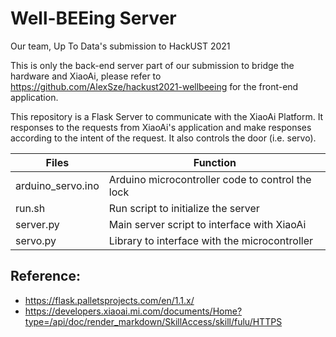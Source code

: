 # Well-BEEing Server

Our team, Up To Data's submission to HackUST 2021

This is only the back-end server part of our submission to bridge the hardware and XiaoAi, please refer to https://github.com/AlexSze/hackust2021-wellbeeing for the front-end application.

This repository is a Flask Server to communicate with the XiaoAi Platform. It responses to the requests from XiaoAi's application and make responses according to the intent of the request. It also controls the door (i.e. servo).

| Files                  | Function                                         |
| ---------------------- | ------------------------------------------------ |
| arduino_servo.ino      | Arduino microcontroller code to control the lock |
| run.sh                 | Run script to initialize the server              |
| server.py              | Main server script to interface with XiaoAi      |
| servo.py               | Library to interface with the microcontroller    |

## Reference:
- https://flask.palletsprojects.com/en/1.1.x/
- https://developers.xiaoai.mi.com/documents/Home?type=/api/doc/render_markdown/SkillAccess/skill/fulu/HTTPS

